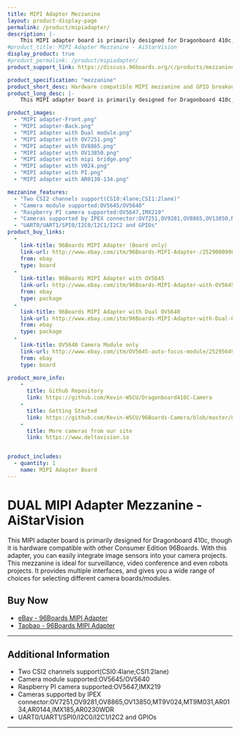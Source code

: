 ```yaml
---
title: MIPI Adapter Mezzanine
layout: product-display-page
permalink: /product/mipiadapter/
description: |-
    This MIPI adapter board is primarily designed for Dragonboard 410c, though it is hardware compatible with other Consumer Edition 96Boards. With this adapter, you can easily integrate image sensors into your camera projects. This mezzanine is ideal for surveillance, video conference and even robots projects. It provides multiple interfaces, and gives you a wide range of choices for selecting different camera boards/modules.
#product_title: MIPI Adapter Mezzanine - AiStarVision
display_product: true
#product_permalink: /product/mipiadapter/
product_support_link: https://discuss.96boards.org/c/products/mezzanine

product_specification: "mezzanine"
product_short_desc: Hardware compatible MIPI mezzanine and GPIO breakout for 96Boards
product_long_desc: |-
    This MIPI adapter board is primarily designed for Dragonboard 410c, though it is hardware compatible with other Consumer Edition 96Boards. With this adapter, you can easily  integrate image sensors into your camera projects. This mezzanine is ideal for surveillance, video conference and even robots projects. It provides multiple interfaces, and gives you a wide range of choices for selecting different camera boards/modules.

product_images:
  - "MIPI adapter-Front.png"
  - "MIPI adapter-Back.png"
  - "MIPI adapter with Dual module.png"
  - "MIPI adapter with OV7251.png"
  - "MIPI adapter with OV8865.png"
  - "MIPI adapter with OV13850.png"
  - "MIPI adapter with mipi bridge.png"
  - "MIPI adapter with V024.png"
  - "MIPI adapter with PI.png"
  - "MIPI adapter with AR0130-134.png"

mezzanine_features:
  - "Two CSI2 channels support(CSI0:4lane;CSI1:2lane)"
  - "Camera module supported:OV5645/OV5640"
  - "Raspberry PI camera supported:OV5647,IMX219"
  - "Cameras supported by IPEX connector:OV7251,OV9281,OV8865,OV13850,MT9V024,MT9M031,AR0134,AR0144,IMX185,AR0230WDR"
  - "UART0/UART1/SPI0/I2C0/I2C1/I2C2 and GPIOs"
product_buy_links:
  -
    link-title: 96Boards MIPI Adapter (Board only)
    link-url: http://www.ebay.com/itm/96Boards-MIPI-Adapter-/252900099832?hash=item3ae20546f8:g:w1MAAOSw03lY5Aaf
    from: ebay
    type: board
  -
    link-title: 96Boards MIPI Adapter with OV5645
    link-url: http://www.ebay.com/itm/96Boards-MIPI-Adapter-with-OV5645-auto-focus-module-/252956476095?hash=item3ae56182bf:g:8z4AAOSwA29Y30WD
    from: ebay
    type: package
  -
    link-title: 96Boards MIPI Adapter with Dual OV5640
    link-url: http://www.ebay.com/itm/96Boards-MIPI-Adapter-with-Dual-OV5640-/252928072406?hash=item3ae3b01ad6:g:O7kAAOSwTM5Y4frc
    from: ebay
    type: package
  -
    link-title: OV5640 Camera Module only
    link-url: http://www.ebay.com/itm/OV5645-auto-focus-module/252956491650
    from: ebay
    type: board

product_more_info:
    -
      title: Github Repository
      link: https://github.com/Kevin-WSCU/Dragonboard410C-Camera
    -
      title: Getting Started
      link: https://github.com/Kevin-WSCU/96Boards-Camera/blob/master/UserGuide_V2.0/AISTARVISION-MIPI-Adapter%20V2.0-UserGuide.docx.pdf
    -
      title: More cameras from our site
      link: https://www.deltavision.io


product_includes:
  - quantity: 1
    name: MIPI Adapter Board
---
```

# DUAL MIPI Adapter Mezzanine - AiStarVision

This MIPI adapter board is primarily designed for Dragonboard 410c, though it is hardware compatible with other Consumer Edition 96Boards. With this adapter, you can easily  integrate image sensors into your camera projects. This mezzanine is ideal for
surveillance, video conference and even robots projects. It provides multiple interfaces, and gives you a wide range of choices for selecting different camera boards/modules.

## Buy Now

- [eBay - 96Boards MIPI Adapter ](https://www.ebay.com/sch/aiwills-8/m.html?item=253133569033&rt=nc&_trksid=p2047675.l2562)
- [Taobao - 96Boards MIPI Adapter ](https://shop362764588.taobao.com/?spm=a1z10.1-c-s.0.0.56436934oDTgRL)

***

## Additional Information

- Two CSI2 channels support(CSI0:4lane;CSI1:2lane)
- Camera module supported:OV5645/OV5640
- Raspberry PI camera supported:OV5647,IMX219
- Cameras supported by IPEX connector:OV7251,OV9281,OV8865,OV13850,MT9V024,MT9M031,AR0134,AR0144,IMX185,AR0230WDR
- UART0/UART1/SPI0/I2C0/I2C1/I2C2 and GPIOs

***

